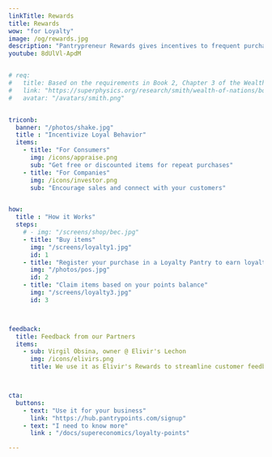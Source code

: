 ```yaml
---
linkTitle: Rewards
title: Rewards
wow: "for Loyalty"
image: /og/rewards.jpg
description: "Pantrypreneur Rewards gives incentives to frequent purchases to keep the economy going"
youtube: 8dUlVl-ApdM


# req:
#   title: Based on the requirements in Book 2, Chapter 3 of the Wealth of Nations
#   link: "https://superphysics.org/research/smith/wealth-of-nations/book-2/chapter-3a"
#   avatar: "/avatars/smith.png"


triconb:
  banner: "/photos/shake.jpg"
  title : "Incentivize Loyal Behavior"
  items:
    - title: "For Consumers"
      img: /icons/appraise.png
      sub: "Get free or discounted items for repeat purchases"            
    - title: "For Companies"
      img: /icons/investor.png
      sub: "Encourage sales and connect with your customers"


how:
  title : "How it Works"
  steps:
    # - img: "/screens/shop/bec.jpg"
    - title: "Buy items"
      img: "/screens/loyalty1.jpg"
      id: 1
    - title: "Register your purchase in a Loyalty Pantry to earn loyalty points"
      img: "/photos/pos.jpg"
      id: 2    
    - title: "Claim items based on your points balance"
      img: "/screens/loyalty3.jpg"
      id: 3



feedback:
  title: Feedback from our Partners
  items:
    - sub: Virgil Obsina, owner @ Elivir's Lechon
      img: /icons/elivirs.png
      title: We use it as Elivir's Rewards to streamline customer feedback and retendion, while integrating it with ordering. Our customers have been impressed at the system's ingenuity! 



cta:
  buttons:
    - text: "Use it for your business"
      link: "https://hub.pantrypoints.com/signup"
    - text: "I need to know more"
      link : "/docs/supereconomics/loyalty-points"

---
```

